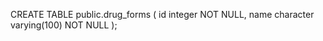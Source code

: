 CREATE TABLE public.drug_forms (
    id integer NOT NULL,
    name character varying(100) NOT NULL
);